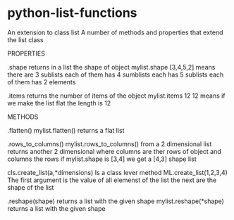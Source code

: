 # python-list-functions
An extension to class list 
A number of methods and properties that extend the list class

PROPERTIES

.shape
returns in a list the shape of object
mylist.shape 
[3,4,5,2] means there are 3 sublists each of them has 4 sumblists each has 5 sublists each of them has 2 elements

.items
returns the number of items of the object
mylist.items
12
12 means if we make the list flat the length is 12

METHODS

.flatten()
mylist.flatten()
returns a flat list

.rows_to_columns()
mylist.rows_to_columns()
from a 2 dimensional list returns another 2 dimensional where columns are ther rows of object and columns the rows
if mylist.shape is [3,4] we get a [4,3] shape list

cls.create_list(a,*dimensions)
Is a class lever method
ML.create_list(1,2,3,4)
The first argument is the value of all elemenst of the list the next are the shape of the list

.reshape(shape)
returns a list with the given shape
mylist.reshape(*shape)
returns a list with the given shape
